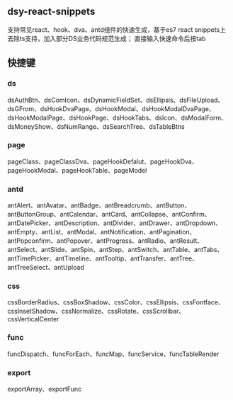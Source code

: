 ## dsy-react-snippets
支持常见react、hook、dva、antd组件的快速生成，基于es7 react snippets上去除ts支持，加入部分DS业务代码规范生成；
直接输入快速命令后按tab

## 快捷键

### ds
dsAuthBtn、dsComIcon、dsDynamicFieldSet、dsEllipsis、dsFileUpload、dsGFrom、dsHookDvaPage、dsHookModal、dsHookModalDvaPage、dsHookModalPage、dsHookPage、dsHookTabs、dsIcon、dsModalForm、dsMoneyShow、dsNumRange、dsSearchTree、dsTableBtns

### page
pageClass、pageClassDva、pageHookDefalut、pageHookDva、pageHookModal、pageHookTable、pageModel

### antd
antAlert、antAvatar、antBadge、antBreadcrumb、antButton、antButtonGroup、antCalendar、antCard、antCollapse、antConfirm、antDatePicker、antDescription、antDivider、antDrawer、antDropdown、antEmpty、antList、antModal、antNotification、antPagination、antPopconfirm、antPopover、antProgress、antRadio、antResult、antSelect、antSlide、antSpin、antStep、antSwitch、antTable、antTabs、antTimePicker、antTimeline、antTooltip、antTransfer、antTree、antTreeSelect、antUpload

### css
cssBorderRadius、cssBoxShadow、cssColor、cssEllipsis、cssFontface、cssInsetShadow、cssNormalize、cssRotate、cssScrollbar、cssVerticalCenter

### func
funcDispatch、funcForEach、funcMap、funcService、funcTableRender

### export
exportArray、exportFunc



